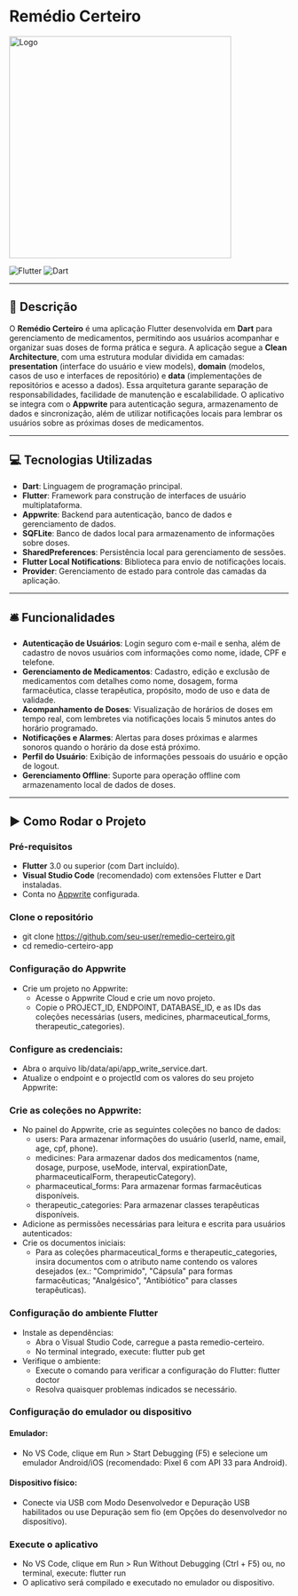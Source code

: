 # Remédio Certeiro

<img src="assets/images/app_banner.png" alt="Logo" width="400">

![Flutter](https://img.shields.io/badge/Flutter-3.32.4-blue?logo=flutter)
![Dart](https://img.shields.io/badge/Dart-3.8.1-blue?logo=dart)

---

## 📃 Descrição

O **Remédio Certeiro** é uma aplicação Flutter desenvolvida em **Dart** para gerenciamento de medicamentos, permitindo aos usuários acompanhar e organizar suas doses de forma prática e segura. A aplicação segue a **Clean Architecture**, com uma estrutura modular dividida em camadas: **presentation** (interface do usuário e view models), **domain** (modelos, casos de uso e interfaces de repositório) e **data** (implementações de repositórios e acesso a dados). Essa arquitetura garante separação de responsabilidades, facilidade de manutenção e escalabilidade. O aplicativo se integra com o **Appwrite** para autenticação segura, armazenamento de dados e sincronização, além de utilizar notificações locais para lembrar os usuários sobre as próximas doses de medicamentos.

---

## 💻 Tecnologias Utilizadas

- **Dart**: Linguagem de programação principal.
- **Flutter**: Framework para construção de interfaces de usuário multiplataforma.
- **Appwrite**: Backend para autenticação, banco de dados e gerenciamento de dados.
- **SQFLite**: Banco de dados local para armazenamento de informações sobre doses.
- **SharedPreferences**: Persistência local para gerenciamento de sessões.
- **Flutter Local Notifications**: Biblioteca para envio de notificações locais.
- **Provider**: Gerenciamento de estado para controle das camadas da aplicação.

---

## 🛎️ Funcionalidades

- **Autenticação de Usuários**: Login seguro com e-mail e senha, além de cadastro de novos usuários com informações como nome, idade, CPF e telefone.
- **Gerenciamento de Medicamentos**: Cadastro, edição e exclusão de medicamentos com detalhes como nome, dosagem, forma farmacêutica, classe terapêutica, propósito, modo de uso e data de validade.
- **Acompanhamento de Doses**: Visualização de horários de doses em tempo real, com lembretes via notificações locais 5 minutos antes do horário programado.
- **Notificações e Alarmes**: Alertas para doses próximas e alarmes sonoros quando o horário da dose está próximo.
- **Perfil do Usuário**: Exibição de informações pessoais do usuário e opção de logout.
- **Gerenciamento Offline**: Suporte para operação offline com armazenamento local de dados de doses.

---

## ▶️ Como Rodar o Projeto

### Pré-requisitos
- **Flutter** 3.0 ou superior (com Dart incluído).
- **Visual Studio Code** (recomendado) com extensões Flutter e Dart instaladas.
- Conta no [Appwrite](https://appwrite.io/) configurada.

### Clone o repositório
- git clone https://github.com/seu-user/remedio-certeiro.git
- cd remedio-certeiro-app

### Configuração do Appwrite
- Crie um projeto no Appwrite:
  - Acesse o Appwrite Cloud e crie um novo projeto.
  - Copie o PROJECT_ID, ENDPOINT, DATABASE_ID, e as IDs das coleções necessárias (users, medicines, pharmaceutical_forms, therapeutic_categories).

### Configure as credenciais:
- Abra o arquivo lib/data/api/app_write_service.dart.
- Atualize o endpoint e o projectId com os valores do seu projeto Appwrite:

### Crie as coleções no Appwrite:
- No painel do Appwrite, crie as seguintes coleções no banco de dados:
  - users: Para armazenar informações do usuário (userId, name, email, age, cpf, phone).
  - medicines: Para armazenar dados dos medicamentos (name, dosage, purpose, useMode, interval, expirationDate, pharmaceuticalForm, therapeuticCategory).
  - pharmaceutical_forms: Para armazenar formas farmacêuticas disponíveis.
  - therapeutic_categories: Para armazenar classes terapêuticas disponíveis.
- Adicione as permissões necessárias para leitura e escrita para usuários autenticados:
- Crie os documentos iniciais:
  - Para as coleções pharmaceutical_forms e therapeutic_categories, insira documentos com o atributo name contendo os valores desejados (ex.: "Comprimido", "Cápsula" para formas farmacêuticas; "Analgésico", "Antibiótico" para classes terapêuticas).

### Configuração do ambiente Flutter

- Instale as dependências:
  - Abra o Visual Studio Code, carregue a pasta remedio-certeiro.
  - No terminal integrado, execute: flutter pub get
- Verifique o ambiente:
  - Execute o comando para verificar a configuração do Flutter: flutter doctor
  - Resolva quaisquer problemas indicados se necessário.

### Configuração do emulador ou dispositivo

#### Emulador:
- No VS Code, clique em Run > Start Debugging (F5) e selecione um emulador Android/iOS (recomendado: Pixel 6 com API 33 para Android).

#### Dispositivo físico:
- Conecte via USB com Modo Desenvolvedor e Depuração USB habilitados ou use Depuração sem fio (em Opções do desenvolvedor no dispositivo).

### Execute o aplicativo
- No VS Code, clique em Run > Run Without Debugging (Ctrl + F5) ou, no terminal, execute: flutter run
- O aplicativo será compilado e executado no emulador ou dispositivo.
